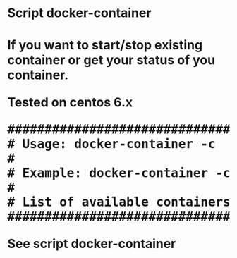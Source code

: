 <h1>Script docker-container<h1>

If you want to start/stop existing container or get your status of you container.

Tested on centos 6.x

<pre>
######################################################################
# Usage: docker-container -c <container-name> -o <start/stop/status> #
#                                                                    #
# Example: docker-container -c haproxy -o start                      #
#                                                                    #
# List of available containers: docker ps -a                         #
######################################################################
</pre>

See script docker-container
